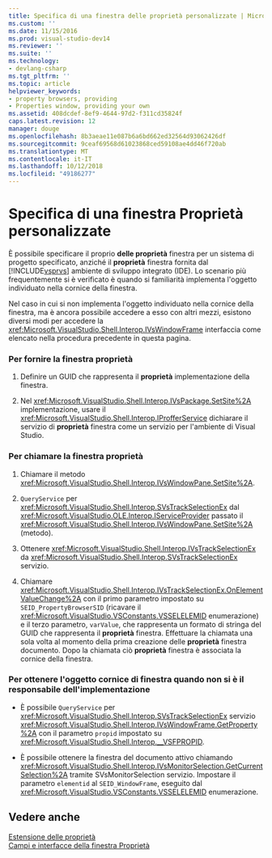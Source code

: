 ```yaml
---
title: Specifica di una finestra delle proprietà personalizzate | Microsoft Docs
ms.custom: ''
ms.date: 11/15/2016
ms.prod: visual-studio-dev14
ms.reviewer: ''
ms.suite: ''
ms.technology:
- devlang-csharp
ms.tgt_pltfrm: ''
ms.topic: article
helpviewer_keywords:
- property browsers, providing
- Properties window, providing your own
ms.assetid: 408dcdef-8ef9-4644-97d2-f311cd35824f
caps.latest.revision: 12
manager: douge
ms.openlocfilehash: 8b3aeae11e087b6a6bd662ed32564d93062426df
ms.sourcegitcommit: 9ceaf69568d61023868ced59108ae4dd46f720ab
ms.translationtype: MT
ms.contentlocale: it-IT
ms.lasthandoff: 10/12/2018
ms.locfileid: "49186277"
---
```

# <a name="providing-a-custom-properties-window"></a>Specifica di una finestra Proprietà personalizzate
È possibile specificare il proprio **delle proprietà** finestra per un sistema di progetto specificato, anziché il **proprietà** finestra fornita dal [!INCLUDE[vsprvs](../includes/vsprvs-md.md)] ambiente di sviluppo integrato (IDE). Lo scenario più frequentemente si è verificato è quando si familiarità implementa l'oggetto individuato nella cornice della finestra.  
  
 Nel caso in cui si non implementa l'oggetto individuato nella cornice della finestra, ma è ancora possibile accedere a esso con altri mezzi, esistono diversi modi per accedere la <xref:Microsoft.VisualStudio.Shell.Interop.IVsWindowFrame> interfaccia come elencato nella procedura precedente in questa pagina.  
  
### <a name="to-provide-your-properties-window"></a>Per fornire la finestra proprietà  
  
1.  Definire un GUID che rappresenta il **proprietà** implementazione della finestra.  
  
2.  Nel <xref:Microsoft.VisualStudio.Shell.Interop.IVsPackage.SetSite%2A> implementazione, usare il <xref:Microsoft.VisualStudio.Shell.Interop.IProfferService> dichiarare il servizio di **proprietà** finestra come un servizio per l'ambiente di Visual Studio.  
  
### <a name="to-call-your-properties-window"></a>Per chiamare la finestra proprietà  
  
1.  Chiamare il metodo <xref:Microsoft.VisualStudio.Shell.Interop.IVsWindowPane.SetSite%2A>.  
  
2.  `QueryService` per <xref:Microsoft.VisualStudio.Shell.Interop.SVsTrackSelectionEx> dal <xref:Microsoft.VisualStudio.OLE.Interop.IServiceProvider> passato il <xref:Microsoft.VisualStudio.Shell.Interop.IVsWindowPane.SetSite%2A> (metodo).  
  
3.  Ottenere <xref:Microsoft.VisualStudio.Shell.Interop.IVsTrackSelectionEx> da <xref:Microsoft.VisualStudio.Shell.Interop.SVsTrackSelectionEx> servizio.  
  
4.  Chiamare <xref:Microsoft.VisualStudio.Shell.Interop.IVsTrackSelectionEx.OnElementValueChange%2A> con il primo parametro impostato su `SEID_PropertyBrowserSID` (ricavare il <xref:Microsoft.VisualStudio.VSConstants.VSSELELEMID> enumerazione) e il terzo parametro, `varValue`, che rappresenta un formato di stringa del GUID che rappresenta il **proprietà** finestra. Effettuare la chiamata una sola volta al momento della prima creazione delle **proprietà** finestra documento. Dopo la chiamata ciò **proprietà** finestra è associata la cornice della finestra.  
  
### <a name="to-obtain-the-window-frame-object-when-you-are-not-the-implementer"></a>Per ottenere l'oggetto cornice di finestra quando non si è il responsabile dell'implementazione  
  
-   È possibile `QueryService` per <xref:Microsoft.VisualStudio.Shell.Interop.SVsTrackSelectionEx> servizio <xref:Microsoft.VisualStudio.Shell.Interop.IVsWindowFrame.GetProperty%2A> con il parametro `propid` impostato su <xref:Microsoft.VisualStudio.Shell.Interop.__VSFPROPID>.  
  
-   È possibile ottenere la finestra del documento attivo chiamando <xref:Microsoft.VisualStudio.Shell.Interop.IVsMonitorSelection.GetCurrentSelection%2A> tramite SVsMonitorSelection servizio. Impostare il parametro `elementid` al `SEID_WindowFrame`, eseguito dal <xref:Microsoft.VisualStudio.VSConstants.VSSELELEMID> enumerazione.  
  
## <a name="see-also"></a>Vedere anche  
 [Estensione delle proprietà](../extensibility/internals/extending-properties.md)   
 [Campi e interfacce della finestra Proprietà](../extensibility/internals/properties-window-fields-and-interfaces.md)